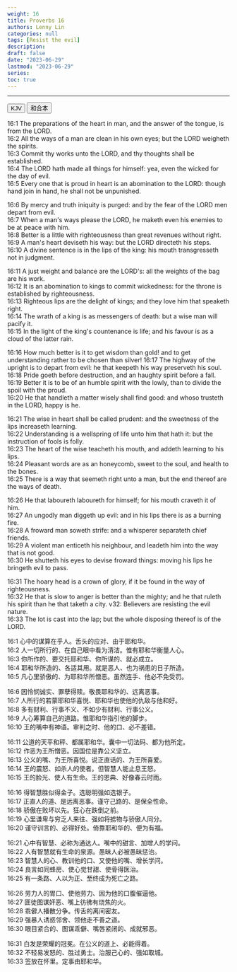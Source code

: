 ```yaml
---
weight: 16
title: Proverbs 16
authors: Lenny Lin
categories: null
tags: [Resist the evil]
description: 
draft: false
date: "2023-06-29"
lastmod: "2023-06-29"
series:
toc: true
---
```



<!--more-->
---

<!-- Tab links -->
<div class="tab">
  <button class="tablinks active" onclick="tablabel(event, 'english')">KJV</button>
  <button class="tablinks" onclick="tablabel(event, 'chinese')">和合本</button>
</div>

<!-- Tab content -->
<div id="english" class="tabcontent" style="display:block">

16:1 The preparations of the heart in man, and the answer of the tongue, is from the LORD.  
16:2 All the ways of a man are clean in his own eyes; but the LORD weigheth the spirits.  
16:3 Commit thy works unto the LORD, and thy thoughts shall be established.  
16:4 The LORD hath made all things for himself: yea, even the wicked for the day of evil.  
16:5 Every one that is proud in heart is an abomination to the LORD: though hand join in hand, he shall not be unpunished.  

16:6 By mercy and truth iniquity is purged: and by the fear of the LORD men depart from evil.  
16:7 When a man's ways please the LORD, he maketh even his enemies to be at peace with him.  
16:8 Better is a little with righteousness than great revenues without right.  
16:9 A man's heart deviseth his way: but the LORD directeth his steps.  
16:10 A divine sentence is in the lips of the king: his mouth transgresseth not in judgment.  

16:11 A just weight and balance are the LORD's: all the weights of the bag are his work.  
16:12 It is an abomination to kings to commit wickedness: for the throne is established by righteousness.  
16:13 Righteous lips are the delight of kings; and they love him that speaketh right.  
16:14 The wrath of a king is as messengers of death: but a wise man will pacify it.  
16:15 In the light of the king's countenance is life; and his favour is as a cloud of the latter rain.  

16:16 How much better is it to get wisdom than gold! and to get understanding rather to be chosen than silver!
16:17 The highway of the upright is to depart from evil: he that keepeth his way preserveth his soul.  
16:18 Pride goeth before destruction, and an haughty spirit before a fall.  
16:19 Better it is to be of an humble spirit with the lowly, than to divide the spoil with the proud.  
16:20 He that handleth a matter wisely shall find good: and whoso trusteth in the LORD, happy is he.  

16:21 The wise in heart shall be called prudent: and the sweetness of the lips increaseth learning.  
16:22 Understanding is a wellspring of life unto him that hath it: but the instruction of fools is folly.  
16:23 The heart of the wise teacheth his mouth, and addeth learning to his lips.  
16:24 Pleasant words are as an honeycomb, sweet to the soul, and health to the bones.  
16:25 There is a way that seemeth right unto a man, but the end thereof are the ways of death.  

16:26 He that laboureth laboureth for himself; for his mouth craveth it of him.  
16:27 An ungodly man diggeth up evil: and in his lips there is as a burning fire.  
16:28 A froward man soweth strife: and a whisperer separateth chief friends.  
16:29 A violent man enticeth his neighbour, and leadeth him into the way that is not good.  
16:30 He shutteth his eyes to devise froward things: moving his lips he bringeth evil to pass.  

16:31 The hoary head is a crown of glory, if it be found in the way of righteousness.  
16:32 He that is slow to anger is better than the mighty; and he that ruleth his spirit than he that taketh a city. <a class = "marginnote">v32: Believers are resisting the evil nature.</a>   
16:33 The lot is cast into the lap; but the whole disposing thereof is of the LORD.  
</div>

<div id="chinese" class="tabcontent">

16:1 心中的谋算在乎人。舌头的应对、由于耶和华。  
16:2 人一切所行的、在自己眼中看为清洁。惟有耶和华衡量人心。  
16:3 你所作的、要交托耶和华、你所谋的、就必成立。  
16:4 耶和华所造的、各适其用。就是恶人、也为祸患的日子所造。  
16:5 凡心里骄傲的、为耶和华所憎恶。虽然连手、他必不免受罚。  

16:6 因怜悯诚实、罪孽得赎。敬畏耶和华的、远离恶事。  
16:7 人所行的若蒙耶和华喜悦、耶和华也使他的仇敌与他和好。  
16:8 多有财利、行事不义、不如少有财利、行事公义。  
16:9 人心筹算自己的道路。惟耶和华指引他的脚步。  
16:10 王的嘴中有神语。审判之时、他的口、必不差错。  

16:11 公道的天平和秤、都属耶和华。囊中一切法码、都为他所定。  
16:12 作恶为王所憎恶。因国位是靠公义坚立。  
16:13 公义的嘴、为王所喜悦。说正直话的、为王所喜爱。  
16:14 王的震怒、如杀人的使者。但智慧人能止息王怒。  
16:15 王的脸光、使人有生命。王的恩典、好像春云时雨。  

16:16 得智慧胜似得金子。选聪明强如选银子。  
16:17 正直人的道、是远离恶事。谨守己路的、是保全性命。  
16:18 骄傲在败坏以先。狂心在跌倒之前。  
16:19 心里谦卑与穷乏人来往、强如将掳物与骄傲人同分。  
16:20 谨守训言的、必得好处。倚靠耶和华的、便为有福。  

16:21 心中有智慧、必称为通达人。嘴中的甜言、加增人的学问。  
16:22 人有智慧就有生命的泉源。愚昧人必被愚昧惩治。  
16:23 智慧人的心、教训他的口、又使他的嘴、增长学问。  
16:24 良言如同蜂房、使心觉甘甜、使骨得医治。  
16:25 有一条路、人以为正、至终成为死亡之路。  

16:26 劳力人的胃口、使他劳力、因为他的口腹催逼他。  
16:27 匪徒图谋奸恶、嘴上彷彿有烧焦的火。  
16:28 乖僻人播散分争。传舌的离间密友。  
16:29 强暴人诱惑邻舍、领他走不善之道。  
16:30 眼目紧合的、图谋乖僻、嘴唇紧闭的、成就邪恶。  

16:31 白发是荣耀的冠冕。在公义的道上、必能得着。  
16:32 不轻易发怒的、胜过勇士。治服己心的、强如取城。  
16:33 签放在怀里。定事由耶和华。  

</div>


